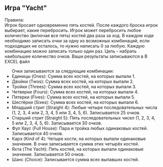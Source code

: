 <h2> Игра "Yacht"</h2>
<p>Правила:<br>
Игрок бросает одновременно пять костей. После каждого броска игрок выбирает, какие перебросить. Игрок может перебросить любое количество (включая все пять) костей два раза за ход. В каждом ходе необходимо записать очки за одну из возможных комбинаций, если подходящих не осталось, то нужно написать 0 за любую. Каждую комбинацию можно записать только один раз. Цель - набрать наибольшее количество очков. Ваши результаты записываются в В EXCEL файл</p>
<ul>Очки записываются за следующие комбинации:
<li>Единицы (Ones): Сумма всех костей, на которых выпали 1.
<li>Двойки (Twos): Сумма всех костей, на которых выпали 2.
<li>Тройки (Threes): Сумма всех костей, на которых выпали 3.
<li>Четверки (Fours): Сумма всех костей, на которых выпали 4.
<li>Пятерки (Fives): Сумма всех костей, на которых выпали 5.
<li>Шестёрки (Sixes): Сумма всех костей, на которых выпали 6.
<li>Младший стрит (Straight 4): Любые четыре последовательных числа (1, 2, 3, 4 или 2, 3, 4, 5 или 3, 4, 5, 6). Записывается 25 очков.
<li>Старший стрит (Straight 5): Пять последовательных чисел (1, 2, 3, 4, 5 или 2, 3, 4, 5, 6). Записывается 30 очков.
<li>Фул Хаус (Full House): Пара и тройка любых одинаковых костей. Записывается 40 очков.
<li>Карэ (Kind of 4): Четыре кости, на которых выпали одинаковые значения. В очки записывается сумма этих четырёх костей.  
<li>Яхта (The Yacht): Пять костей, на которых выпали одинаковые значения. Записывается 50 очков.
<li>Шанс (Choice): Записывается сумма всех выпавших костей.
</ul>
